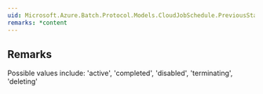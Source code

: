 ```yaml
---  
uid: Microsoft.Azure.Batch.Protocol.Models.CloudJobSchedule.PreviousState  
remarks: *content  
---  
```

  
## Remarks  
 Possible values include: 'active', 'completed', 'disabled',             'terminating', 'deleting'